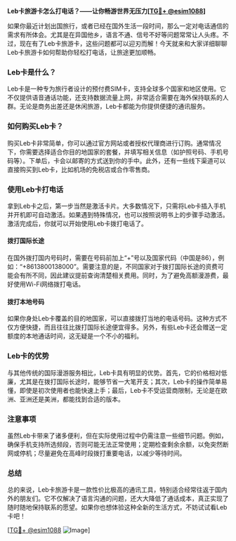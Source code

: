 **Leb卡旅游卡怎么打电话？——让你畅游世界无压力[[TG💪+ @esim1088](https://t.me/s/esim1088)]**

如果你最近计划出国旅行，或者已经在国外生活一段时间，那么一定对电话通信的需求有所体会。尤其是在异国他乡，语言不通、信号不好等问题常常让人头疼。不过，现在有了Leb卡旅游卡，这些问题都可以迎刃而解！今天就来和大家详细聊聊Leb卡旅游卡如何帮助你轻松打电话，让旅途更加顺畅。

### Leb卡是什么？

Leb卡是一种专为旅行者设计的预付费SIM卡，支持全球多个国家和地区使用。它不仅提供语音通话功能，还支持数据流量上网，非常适合需要在海外保持联系的人群。无论是商务出差还是休闲旅游，Leb卡都能为你提供便捷的通讯服务。

### 如何购买Leb卡？

购买Leb卡非常简单，你可以通过官方网站或者授权代理商进行订购。通常情况下，你需要选择适合你目的地国家的套餐，并填写相关信息（如护照号码、手机号码等）。下单后，卡会以邮寄的方式送到你的手中。此外，还有一些线下渠道可以直接购买到Leb卡，比如机场的免税店或合作零售商。

### 使用Leb卡打电话

拿到Leb卡之后，第一步当然是激活卡片。大多数情况下，只需将Leb卡插入手机并开机即可自动激活。如果遇到特殊情况，也可以按照说明书上的步骤手动激活。激活完成后，你就可以开始使用Leb卡拨打电话了。

#### 拨打国际长途

在国外拨打国内号码时，需要在号码前加上“+”号以及国家代码（中国是86），例如：“+8613800138000”。需要注意的是，不同国家对于拨打国际长途的资费可能会有所不同，因此建议提前查询清楚相关费用。同时，为了避免高额漫游费，最好使用Wi-Fi网络拨打电话。

#### 拨打本地号码

如果你身处Leb卡覆盖的目的地国家，可以直接拨打当地的电话号码。这种方式不仅方便快捷，而且往往比拨打国际长途便宜得多。另外，有些Leb卡还会赠送一定额度的本地通话时间，这无疑是一个不小的福利。

### Leb卡的优势

与其他传统的国际漫游服务相比，Leb卡具有明显的优势。首先，它的价格相对低廉，尤其是在拨打国际长途时，能够节省一大笔开支；其次，Leb卡的操作简单易懂，即使是初次使用者也能快速上手；最后，Leb卡不受运营商限制，无论是在欧洲、亚洲还是美洲，都能找到合适的版本。

### 注意事项

虽然Leb卡带来了诸多便利，但在实际使用过程中仍需注意一些细节问题。例如，确保手机支持所选频段，否则可能无法正常使用；定期检查剩余余额，以免突然断网或停机；尽量避免在高峰时段拨打重要电话，以减少等待时间。

### 总结

总的来说，Leb卡旅游卡是一款性价比极高的通讯工具，特别适合经常往返于国内外的朋友们。它不仅解决了语言沟通的问题，还大大降低了通话成本，真正实现了随时随地保持联系的愿望。如果你也想体验这种全新的生活方式，不妨试试看Leb卡吧！

[[TG💪+ @esim1088](https://t.me/s/esim1088) ![Image](https://i.postimg.cc/4NQfJmqS/Snipaste-2025-05-13-00-14-12.png)]